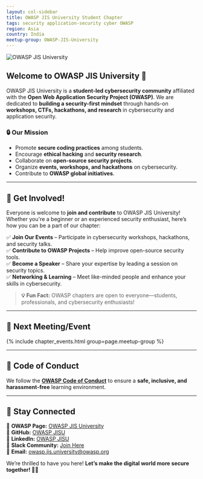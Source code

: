 ```yaml
---
layout: col-sidebar
title: OWASP JIS University Student Chapter
tags: security application-security cyber OWASP
region: Asia
country: India
meetup-group: OWASP-JIS-University
---
```


![OWASP JIS University](https://github.com/OWASP/www-chapter-jis-university-student-chapter/blob/main/assets/images/OWASP%20JISU.jpg)  

## Welcome to OWASP JIS University 🚀  

OWASP JIS University is a **student-led cybersecurity community** affiliated with the **Open Web Application Security Project (OWASP)**. We are dedicated to **building a security-first mindset** through hands-on **workshops, CTFs, hackathons, and research** in cybersecurity and application security.  

### **🔒 Our Mission**  
- Promote **secure coding practices** among students.  
- Encourage **ethical hacking** and **security research**.  
- Collaborate on **open-source security projects**.  
- Organize **events, workshops, and hackathons** on cybersecurity.  
- Contribute to **OWASP global initiatives**.  

---

## **👥 Get Involved!**  
Everyone is welcome to **join and contribute** to OWASP JIS University! Whether you're a beginner or an experienced security enthusiast, here’s how you can be a part of our chapter:  

✅ **Join Our Events** – Participate in cybersecurity workshops, hackathons, and security talks.  
✅ **Contribute to OWASP Projects** – Help improve open-source security tools.  
✅ **Become a Speaker** – Share your expertise by leading a session on security topics.  
✅ **Networking & Learning** – Meet like-minded people and enhance your skills in cybersecurity.  

> **💡 Fun Fact:** OWASP chapters are open to everyone—students, professionals, and cybersecurity enthusiasts!  

---

## **📅 Next Meeting/Event**  
{% include chapter_events.html group=page.meetup-group %}

---

## **📜 Code of Conduct**  
We follow the **[OWASP Code of Conduct](https://owasp.org/www-policy/legal/#code-of-conduct)** to ensure a **safe, inclusive, and harassment-free** learning environment.  

---

## **📢 Stay Connected**  
📌 **OWASP Page:** [OWASP JIS University](https://owasp.org/www-chapter-jis-university/)  
📌 **GitHub:** [OWASP JISU](https://github.com/OWASP-JIS-University)  
📌 **LinkedIn:** [OWASP JISU](#)  
📌 **Slack Community:** [Join Here](https://owasp.slack.com/)  
📌 **Email:** [owasp.jis.university@owasp.org](mailto:owasp.jis.university@owasp.org)  

We’re thrilled to have you here! **Let’s make the digital world more secure together! 🔐✨**  
